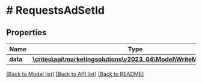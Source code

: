 # # RequestsAdSetId

## Properties

Name | Type | Description | Notes
------------ | ------------- | ------------- | -------------
**data** | [**\criteo\api\marketingsolutions\v2023_04\Model\WriteModelAdSetId[]**](WriteModelAdSetId.md) |  | [optional]

[[Back to Model list]](../../README.md#models) [[Back to API list]](../../README.md#endpoints) [[Back to README]](../../README.md)
